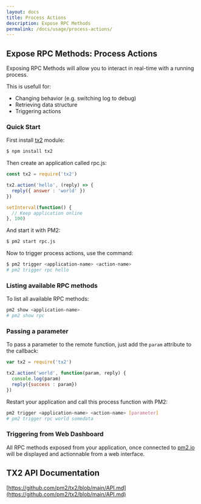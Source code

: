 ```yaml
---
layout: docs
title: Process Actions
description: Expose RPC Methods
permalink: /docs/usage/process-actions/
---
```


## Expose RPC Methods: Process Actions

Exposing RPC Methods will allow you to interact in real-time with a running process.

This is usefull for:
- Changing behavior (e.g. switching log to debug)
- Retrieving data structure
- Triggering actions

### Quick Start

First install [tx2](https://github.com/pm2/tx2) module:

```bash
$ npm install tx2
```

Then create an application called rpc.js:

```javascript
const tx2 = require('tx2')

tx2.action('hello', (reply) => {
  reply({ answer : 'world' })
})

setInterval(function() {
  // Keep application online
}, 100)
```

And start it with PM2:

```bash
$ pm2 start rpc.js
```

Now to trigger process actions, use the command:

```bash
$ pm2 trigger <application-name> <action-name>
# pm2 trigger rpc hello
```

### Listing available RPC methods

To list all available RPC methods:

```bash
pm2 show <application-name>
# pm2 show rpc
```

### Passing a parameter

To pass a parameter to the remote function, just add the `param` attribute to the callback:

```javascript
var tx2 = require('tx2')

tx2.action('world', function(param, reply) {
  console.log(param)
  reply({success : param})
})
```

Restart your application and call this process function with PM2:

```bash
pm2 trigger <application-name> <action-name> [parameter]
# pm2 trigger rpc world somedata
```

### Triggering from Web Dashboard

All RPC methods exposed from your application, once connected to [pm2.io](https://app.pm2.io) will be displayed and actionnable from a web interface.

## TX2 API Documentation

[https://github.com/pm2/tx2/blob/main/API.md](https://github.com/pm2/tx2/blob/main/API.md)
